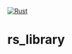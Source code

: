 [![Rust](https://github.com/toyama1710/rs_library/workflows/Rust/badge.svg)](https://github.com/toyama1710/rs_library/actions)
# rs_library
